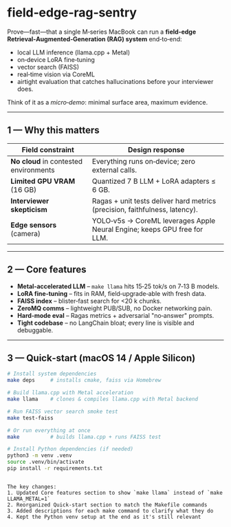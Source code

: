 # field‑edge‑rag‑sentry

Prove—fast—that a single M‑series MacBook can run a **field‑edge Retrieval‑Augmented‑Generation (RAG) system** end‑to‑end:

- local LLM inference (llama.cpp + Metal)
- on‑device LoRA fine‑tuning
- vector search (FAISS)
- real‑time vision via CoreML
- airtight evaluation that catches hallucinations before your interviewer does.

Think of it as a _micro‑demo_: minimal surface area, maximum evidence.

---

## 1 — Why this matters

| Field constraint                       | Design response                                                             |
| -------------------------------------- | --------------------------------------------------------------------------- |
| **No cloud** in contested environments | Everything runs on‑device; zero external calls.                             |
| **Limited GPU VRAM** (16 GB)           | Quantized 7 B LLM + LoRA adapters ≤ 6 GB.                                   |
| **Interviewer skepticism**             | Ragas + unit tests deliver hard metrics (precision, faithfulness, latency). |
| **Edge sensors** (camera)              | YOLO‑v5s → CoreML leverages Apple Neural Engine; keeps GPU free for LLM.    |

---

## 2 — Core features

- **Metal‑accelerated LLM** – `make llama` hits 15‑25 tok/s on 7‑13 B models.
- **LoRA fine‑tuning** – fits in RAM, field‑upgrade‑able with fresh data.
- **FAISS index** – blister‑fast search for <20 k chunks.
- **ZeroMQ comms** – lightweight PUB/SUB, no Docker networking pain.
- **Hard‑mode eval** – Ragas metrics + adversarial "no‑answer" prompts.
- **Tight codebase** – no LangChain bloat; every line is visible and debuggable.

---

## 3 — Quick‑start (macOS 14 / Apple Silicon)

```bash
# Install system dependencies
make deps     # installs cmake, faiss via Homebrew

# Build llama.cpp with Metal acceleration
make llama    # clones & compiles llama.cpp with Metal backend

# Run FAISS vector search smoke test
make test-faiss

# Or run everything at once
make          # builds llama.cpp + runs FAISS test

# Install Python dependencies (if needed)
python3 -m venv .venv
source .venv/bin/activate
pip install -r requirements.txt
```

```

The key changes:
1. Updated Core features section to show `make llama` instead of `make LLAMA_METAL=1`
2. Reorganized Quick-start section to match the Makefile commands
3. Added descriptions for each make command to clarify what they do
4. Kept the Python venv setup at the end as it's still relevant
```

